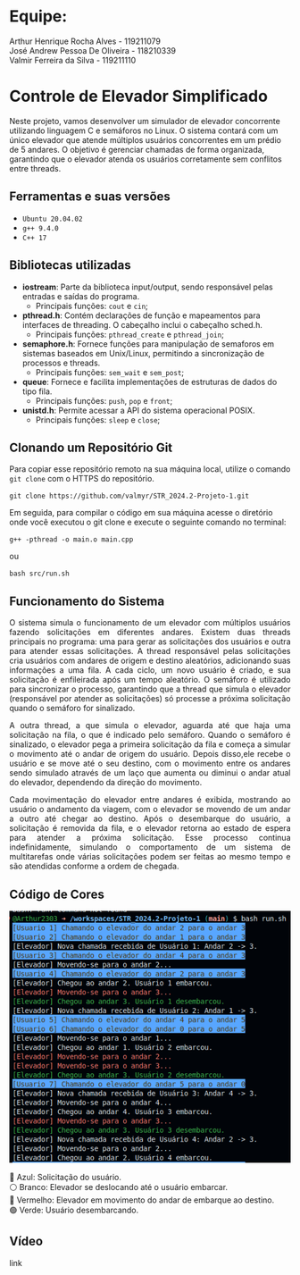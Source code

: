 # Equipe: 

Arthur Henrique Rocha Alves     - 119211079\
José Andrew Pessoa De Oliveira  - 118210339\
Valmir Ferreira da Silva        - 119211110
        
# Controle de Elevador Simplificado

Neste projeto, vamos desenvolver um simulador de elevador concorrente utilizando linguagem C e semáforos no Linux. O sistema contará com um único elevador que atende múltiplos usuários concorrentes em um prédio de 5 andares. O objetivo é gerenciar chamadas de forma organizada, garantindo que o elevador atenda os usuários corretamente sem conflitos entre threads.

## Ferramentas e suas versões
 * `Ubuntu 20.04.02` 
 * `g++ 9.4.0`
 * `C++ 17`
  

## Bibliotecas utilizadas
  * **iostream**: Parte da biblioteca input/output, sendo responsável pelas entradas e saídas do programa.
    * Principais funções: `cout` e `cin`;
  * **pthread.h**: Contém declarações de função e mapeamentos para interfaces de threading. O cabeçalho inclui o cabeçalho sched.h.
    * Principais funções: `pthread_create` e `pthread_join`;
  * **semaphore.h**: Fornece funções para manipulação de semaforos em sistemas baseados em Unix/Linux, permitindo a sincronização de processos e threads.
    * Principais funções: `sem_wait` e `sem_post`;
  * **queue**: Fornece e facilita implementações de estruturas de dados do tipo fila.
    * Principais funções: `push`, `pop` e `front`;
  * **unistd.h**: Permite acessar a API do sistema operacional POSIX.
    * Principais funções: `sleep` e `close`;

## Clonando um Repositório Git

Para copiar esse repositório remoto na sua máquina local, utilize o comando `git clone` com o HTTPS do repositório.

```
git clone https://github.com/valmyr/STR_2024.2-Projeto-1.git
```

Em seguida, para compilar o código em sua máquina acesse o diretório onde você executou o git clone e execute o seguinte comando no terminal: 
```
g++ -pthread -o main.o main.cpp
```
ou
```
bash src/run.sh
```

## Funcionamento do Sistema

<p align="justify"> O sistema simula o funcionamento de um elevador com múltiplos usuários fazendo solicitações em diferentes andares. Existem duas threads principais no programa: uma para gerar as solicitações dos usuários e outra para atender essas solicitações. A thread responsável pelas solicitações cria usuários com andares de origem e destino aleatórios, adicionando suas informações a uma fila. A cada ciclo, um novo usuário é criado, e sua solicitação é enfileirada após um tempo aleatório. O semáforo é utilizado para sincronizar o processo, garantindo que a 
thread que simula o elevador (responsável por atender as solicitações) só processe a próxima solicitação quando o semáforo for sinalizado. </p>

<p align="justify">  A outra thread, a que simula o elevador, aguarda até que haja uma solicitação na fila, o que é indicado pelo semáforo. Quando o semáforo é sinalizado, o elevador pega a primeira solicitação da fila e começa a simular o movimento até o andar de origem do usuário. Depois disso,ele recebe o usuário e se move até o seu destino, com o movimento entre os andares sendo simulado através de um laço que aumenta ou diminui o andar atual do elevador, dependendo da direção do movimento.</p>

<p align="justify"> Cada movimentação do elevador entre andares é exibida, mostrando ao usuário o andamento da viagem, com o elevador se movendo de um andar a outro até chegar ao destino. Após o desembarque do usuário, a solicitação é removida da fila, e o elevador 
retorna ao estado de espera para atender a próxima solicitação. Esse processo continua indefinidamente, simulando o comportamento de um sistema de multitarefas onde várias solicitações podem ser feitas ao mesmo tempo e são atendidas conforme a ordem de 
chegada. </p>

## Código de Cores

<p align="center">
  <img src=https://github.com/valmyr/STR_2024.2-Projeto-1/blob/main/Img/OutputSTR24_2.png alt="Saída do programa."/>
</p>

🔵 Azul: Solicitação do usuário. \
⚪ Branco: Elevador se deslocando até o usuário embarcar. \
🔴 Vermelho: Elevador em movimento do andar de embarque ao destino. \
🟢 Verde: Usuário desembarcando.

## Vídeo
link
